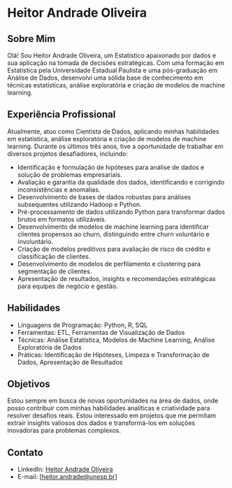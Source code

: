 # Heitor Andrade Oliveira

## Sobre Mim

Olá! Sou Heitor Andrade Oliveira, um Estatístico apaixonado por dados e sua aplicação na tomada de decisões estratégicas. Com uma formação em Estatística pela Universidade Estadual Paulista e uma pós-graduação em Análise de Dados, desenvolvi uma sólida base de conhecimento em técnicas estatísticas, análise exploratória e criação de modelos de machine learning.

## Experiência Profissional

Atualmente, atuo como Cientista de Dados, aplicando minhas habilidades em estatística, análise exploratória e criação de modelos de machine learning. Durante os últimos três anos, tive a oportunidade de trabalhar em diversos projetos desafiadores, incluindo:

- Identificação e formulação de hipóteses para análise de dados e solução de problemas empresariais.
- Avaliação e garantia da qualidade dos dados, identificando e corrigindo inconsistências e anomalias.
- Desenvolvimento de bases de dados robustas para análises subsequentes utilizando Hadoop e Python.
- Pré-processamento de dados utilizando Python para transformar dados brutos em formatos utilizáveis.
- Desenvolvimento de modelos de machine learning para identificar clientes propensos ao churn, distinguindo entre churn voluntário e involuntário.
- Criação de modelos preditivos para avaliação de risco de crédito e classificação de clientes.
- Desenvolvimento de modelos de perfilamento e clustering para segmentação de clientes.
- Apresentação de resultados, insights e recomendações estratégicas para equipes de negócio e gestão.

## Habilidades

- Linguagens de Programação: Python, R, SQL
- Ferramentas: ETL, Ferramentas de Visualização de Dados
- Técnicas: Análise Estatística, Modelos de Machine Learning, Análise Exploratória de Dados
- Práticas: Identificação de Hipóteses, Limpeza e Transformação de Dados, Apresentação de Resultados

## Objetivos

Estou sempre em busca de novas oportunidades na área de dados, onde posso contribuir com minhas habilidades analíticas e criatividade para resolver desafios reais. Estou interessado em projetos que me permitam extrair insights valiosos dos dados e transformá-los em soluções inovadoras para problemas complexos.

## Contato

- LinkedIn: [Heitor Andrade Oliveira](https://www.linkedin.com/in/heitorandradeoliveira/)
- E-mail: [heitor.andrade@unesp.br]
